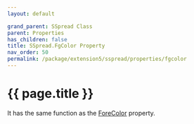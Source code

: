 ```yaml
---
layout: default

grand_parent: SSpread Class
parent: Properties
has_children: false
title: SSpread.FgColor Property
nav_order: 50
permalink: /package/extension5/sspread/properties/fgcolor
---
```

# {{ page.title }}

It has the same function as the <a href="/package/extension5/sspread/properties/forecolor">ForeColor</a> property.